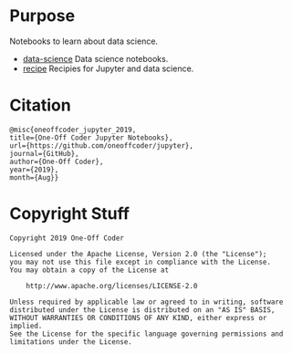 # Purpose

Notebooks to learn about data science.

* [data-science](data-science) Data science notebooks.
* [recipe](recipe) Recipies for Jupyter and data science.

# Citation

```
@misc{oneoffcoder_jupyter_2019, 
title={One-Off Coder Jupyter Notebooks}, 
url={https://github.com/oneoffcoder/jupyter}, 
journal={GitHub},
author={One-Off Coder}, 
year={2019}, 
month={Aug}}
```

# Copyright Stuff

```
Copyright 2019 One-Off Coder

Licensed under the Apache License, Version 2.0 (the "License");
you may not use this file except in compliance with the License.
You may obtain a copy of the License at

    http://www.apache.org/licenses/LICENSE-2.0

Unless required by applicable law or agreed to in writing, software
distributed under the License is distributed on an "AS IS" BASIS,
WITHOUT WARRANTIES OR CONDITIONS OF ANY KIND, either express or implied.
See the License for the specific language governing permissions and
limitations under the License.
```